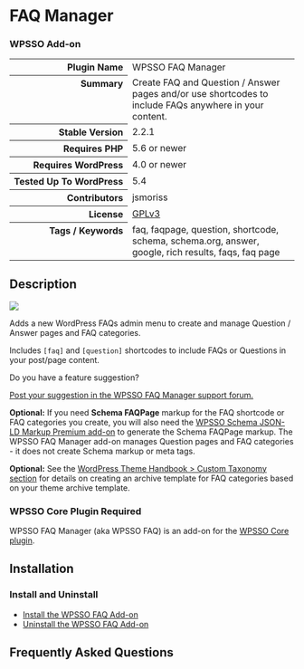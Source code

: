 <h1>FAQ Manager</h1><h3>WPSSO Add-on</h3>

<table>
<tr><th align="right" valign="top" nowrap>Plugin Name</th><td>WPSSO FAQ Manager</td></tr>
<tr><th align="right" valign="top" nowrap>Summary</th><td>Create FAQ and Question / Answer pages and/or use shortcodes to include FAQs anywhere in your content.</td></tr>
<tr><th align="right" valign="top" nowrap>Stable Version</th><td>2.2.1</td></tr>
<tr><th align="right" valign="top" nowrap>Requires PHP</th><td>5.6 or newer</td></tr>
<tr><th align="right" valign="top" nowrap>Requires WordPress</th><td>4.0 or newer</td></tr>
<tr><th align="right" valign="top" nowrap>Tested Up To WordPress</th><td>5.4</td></tr>
<tr><th align="right" valign="top" nowrap>Contributors</th><td>jsmoriss</td></tr>
<tr><th align="right" valign="top" nowrap>License</th><td><a href="https://www.gnu.org/licenses/gpl.txt">GPLv3</a></td></tr>
<tr><th align="right" valign="top" nowrap>Tags / Keywords</th><td>faq, faqpage, question, shortcode, schema, schema.org, answer, google, rich results, faqs, faq page</td></tr>
</table>

<h2>Description</h2>

<p style="margin:0;"><img class="readme-icon" src="https://surniaulula.github.io/wpsso-faq/assets/icon-256x256.png"></p>

<p>Adds a new WordPress FAQs admin menu to create and manage Question / Answer pages and FAQ categories.</p>

<p>Includes <code>[faq]</code> and <code>[question]</code> shortcodes to include FAQs or Questions in your post/page content.</p>

<p>Do you have a feature suggestion?</p>

<p><a href="https://wordpress.org/support/plugin/wpsso-faq/">Post your suggestion in the WPSSO FAQ Manager support forum.</a></p>

<p><strong>Optional:</strong> If you need <strong>Schema FAQPage</strong> markup for the FAQ shortcode or FAQ categories you create, you will also need the <a href="https://wpsso.com/extend/plugins/wpsso-schema-json-ld/">WPSSO Schema JSON-LD Markup Premium add-on</a> to generate the Schema FAQPage markup. The WPSSO FAQ Manager add-on manages Question pages and FAQ categories - it does not create Schema markup or meta tags.</p>

<p><strong>Optional:</strong> See the <a href="https://developer.wordpress.org/themes/template-files-section/taxonomy-templates/#custom-taxonomy">WordPress Theme Handbook &gt; Custom Taxonomy section</a> for details on creating an archive template for FAQ categories based on your theme archive template.</p>

<h3>WPSSO Core Plugin Required</h3>

<p>WPSSO FAQ Manager (aka WPSSO FAQ) is an add-on for the <a href="https://wordpress.org/plugins/wpsso/">WPSSO Core plugin</a>.</p>


<h2>Installation</h2>

<h3 class="top">Install and Uninstall</h3>

<ul>
<li><a href="https://wpsso.com/docs/plugins/wpsso-faq/installation/install-the-plugin/">Install the WPSSO FAQ Add-on</a></li>
<li><a href="https://wpsso.com/docs/plugins/wpsso-faq/installation/uninstall-the-plugin/">Uninstall the WPSSO FAQ Add-on</a></li>
</ul>


<h2>Frequently Asked Questions</h2>




